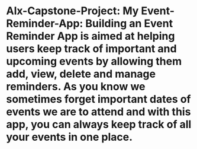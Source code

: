 # Alx-Capstone-Project: My Event-Reminder-App: Building an Event Reminder App is aimed at helping users keep track of important and upcoming events by allowing them add, view, delete and manage reminders. As you know we sometimes forget important dates of events we are to attend and with this app, you can always keep track of all your events in one place.
